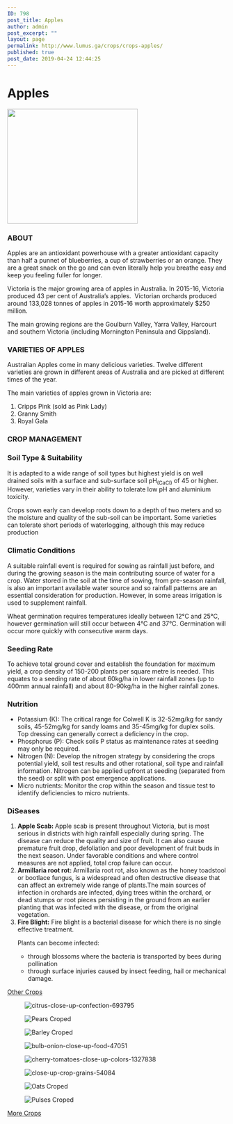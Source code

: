 ```yaml
---
ID: 798
post_title: Apples
author: admin
post_excerpt: ""
layout: page
permalink: http://www.lumus.ga/crops/crops-apples/
published: true
post_date: 2019-04-24 12:44:25
---
```

<h1>Apples</h1>		
										<img width="300" height="264" src="http://www.lumus.ga/wp-content/uploads/2019/04/apple-300x264.png" alt="" srcset="http://www.lumus.ga/wp-content/uploads/2019/04/apple-300x264.png 300w, http://www.lumus.ga/wp-content/uploads/2019/04/apple-360x316.png 360w, http://www.lumus.ga/wp-content/uploads/2019/04/apple-250x220.png 250w, http://www.lumus.ga/wp-content/uploads/2019/04/apple-100x88.png 100w, http://www.lumus.ga/wp-content/uploads/2019/04/apple.png 370w" sizes="(max-width: 300px) 100vw, 300px" />											
			<h3>ABOUT</h3>		
		<p style="text-align: left;">Apples are an antioxidant powerhouse with a greater antioxidant capacity than half a punnet of blueberries, a cup of strawberries or an orange. They are a great snack on the go and can even literally help you breathe easy and keep you feeling fuller for longer.</p><p style="text-align: left;">Victoria is the major growing area of apples in Australia. In 2015-16, Victoria produced 43 per cent of Australia’s apples.  Victorian orchards produced around 133,028 tonnes of apples in 2015-16 worth approximately $250 million.</p><p style="text-align: left;">The main growing regions are the Goulburn Valley, Yarra Valley, Harcourt and southern Victoria (including Mornington Peninsula and Gippsland).</p>		
			<h3>VARIETIES OF APPLES</h3>		
		<p style="text-align: left;">Australian Apples come in many delicious varieties. Twelve different varieties are grown in different areas of Australia and are picked at different times of the year.</p><p style="text-align: left;">The main varieties of apples grown in Victoria are:</p><ol><li style="text-align: left;">Cripps Pink (sold as Pink Lady)</li><li style="text-align: left;">Granny Smith</li><li style="text-align: left;">Royal Gala</li></ol>		
			<h3>CROP MANAGEMENT</h3>		
			<h3>Soil Type & Suitability</h3>		
		<p style="text-align: left;">It is adapted to a wide range of soil types but highest yield is on well drained soils with a surface and sub-surface soil pH<sub>(CaCl)</sub> of 45 or higher. However, varieties vary in their ability to tolerate low pH and aluminium toxicity.</p><p style="text-align: left;">Crops sown early can develop roots down to a depth of two meters and so the moisture and quality of the sub-soil can be important. Some varieties can tolerate short periods of waterlogging, although this may reduce production</p>		
			<h3>Climatic Conditions</h3>		
		<p style="text-align: left;">A suitable rainfall event is required for sowing as rainfall just before, and during the growing season is the main contributing source of water for a crop. Water stored in the soil at the time of sowing, from pre-season rainfall, is also an important available water source and so rainfall patterns are an essential consideration for production. However, in some areas irrigation is used to supplement rainfall.</p><p style="text-align: left;">Wheat germination requires temperatures ideally between 12°C and 25°C, however germination will still occur between 4°C and 37°C. Germination will occur more quickly with consecutive warm days.</p>		
			<h3>Seeding Rate</h3>		
		<p style="text-align: left;">To achieve total ground cover and establish the foundation for maximum yield, a crop density of 150-200 plants per square metre is needed. This equates to a seeding rate of about 60kg/ha in lower rainfall zones (up to 400mm annual rainfall) and about 80-90kg/ha in the higher rainfall zones.</p>		
			<h3>Nutrition</h3>		
		<ul><li style="text-align: left;">Potassium (K): The critical range for Colwell K is 32-52mg/kg for sandy soils, 45-52mg/kg for sandy loams and 35-45mg/kg for duplex soils. Top dressing can generally correct a deficiency in the crop.</li><li>Phosphorus (P): Check soils P status as maintenance rates at seeding may only be required.</li><li>Nitrogen (N): Develop the nitrogen strategy by considering the crops potential yield, soil test results and other rotational, soil type and rainfall information. Nitrogen can be applied upfront at seeding (separated from the seed) or split with post emergence applications.</li><li>Micro nutrients: Monitor the crop within the season and tissue test to identify deficiencies to micro nutrients.</li></ul>		
			<h3>DiSeases</h3>		
		<ol><li style="text-align: left;"><strong>Apple Scab: </strong>Apple scab is present throughout Victoria, but is most serious in districts with high rainfall especially during spring. The disease can reduce the quality and size of fruit. It can also cause premature fruit drop, defoliation and poor development of fruit buds in the next season. Under favorable conditions and where control measures are not applied, total crop failure can occur.</li><li><strong>Armillaria root rot: </strong>Armillaria root rot, also known as the honey toadstool or bootlace fungus, is a widespread and often destructive disease that can affect an extremely wide range of plants.The main sources of infection in orchards are infected, dying trees within the orchard, or dead stumps or root pieces persisting in the ground from an earlier planting that was infected with the disease, or from the original vegetation.</li><li><strong>Fire Blight:</strong> Fire blight is a bacterial disease for which there is no single effective treatment.<p>Plants can become infected:</p><ul><li>through blossoms where the bacteria is transported by bees during pollination</li><li>through surface injuries caused by insect feeding, hail or mechanical damage.</li></ul></li></ol>		
			<a href="#" role="button">
						Other Crops
					</a>
				<figure><img src="http://www.lumus.ga/wp-content/uploads/elementor/thumbs/citrus-close-up-confection-693795-o6um50kvx7m4wyjk2rdgfwdbvxol8fzsso6g3ngdz8.jpg" alt="citrus-close-up-confection-693795" /></figure><figure><img src="http://www.lumus.ga/wp-content/uploads/elementor/thumbs/Pears-Croped-1-o6um5iftj2al1jtm6h3d99v3698kaoyp74ko7wpwp0.png" alt="Pears Croped" /></figure><figure><img src="http://www.lumus.ga/wp-content/uploads/elementor/thumbs/Barley-Croped-o6um6fc669jmbwhtudbb6jk7yqqes3lazneo0ld4n8.png" alt="Barley Croped" /></figure><figure><img src="http://www.lumus.ga/wp-content/uploads/elementor/thumbs/bulb-onion-close-up-food-47051-o6um6i5oqrnhaqdqdwj6w0ulqwcif6wi01d4gf8y4k.jpg" alt="bulb-onion-close-up-food-47051" /></figure><figure><img src="http://www.lumus.ga/wp-content/uploads/elementor/thumbs/cherry-tomatoes-close-up-colors-1327838-o6um6nspvrv78e5jgyyyazfdb7kppdiw0ta1c30l38.jpg" alt="cherry-tomatoes-close-up-colors-1327838" /></figure><figure><img src="http://www.lumus.ga/wp-content/uploads/elementor/thumbs/close-up-crop-grains-54084-o6um6shwty1mufyppj035g8oa4xjrv1jpgjgqgtm84.jpg" alt="close-up-crop-grains-54084" /></figure><figure><img src="http://www.lumus.ga/wp-content/uploads/elementor/thumbs/Oats-Croped-o6um70ygjgd7qxmfc4nq9w3tmlrup4z4qmeu1yh2o4.png" alt="Oats Croped" /></figure><figure><img src="http://www.lumus.ga/wp-content/uploads/elementor/thumbs/Pulses-Croped-o6um7wwyztkypoc05ih1mo1htpebyui070lcdd5osk.png" alt="Pulses Croped" /></figure>			
			<a href="http://www.lumus.ga/crops/" role="button">
						More Crops
					</a>